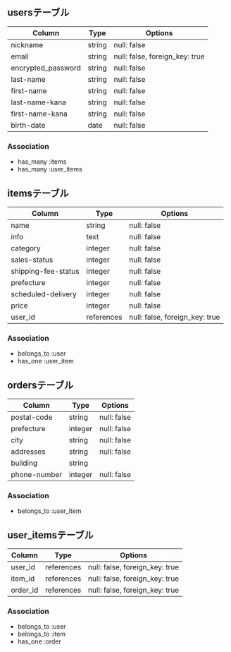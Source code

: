 ## usersテーブル

|Column              |Type    |Options                         |
|--------------------|--------|--------------------------------|
| nickname           | string | null: false                    |
| email              | string | null: false, foreign_key: true |
| encrypted_password | string | null: false                    |
| last-name          | string | null: false                    |
| first-name         | string | null: false                    |
| last-name-kana     | string | null: false                    |
| first-name-kana    | string | null: false                    |
| birth-date         | date   | null: false                    |

### Association
- has_many :items
- has_many :user_items


## itemsテーブル

|Column               |Type        |Options                         |
|---------------------|------------|--------------------------------|
| name                | string     | null: false                    |
| info                | text       | null: false                    |
| category            | integer    | null: false                    |
| sales-status        | integer    | null: false                    |
| shipping-fee-status | integer    | null: false                    |
| prefecture          | integer    | null: false                    |
| scheduled-delivery  | integer    | null: false                    |
| price               | integer    | null: false                    |
| user_id             | references | null: false, foreign_key: true |

### Association
- belongs_to :user
- has_one :user_item


## ordersテーブル

|Column        |Type     |Options      |
|--------------|---------|-------------|
| postal-code  | string  | null: false |
| prefecture   | integer | null: false |
| city         | string  | null: false |
| addresses    | string  | null: false |
| building     | string  |             |
| phone-number | integer | null: false |

### Association
- belongs_to :user_item


## user_itemsテーブル

|Column    |Type        |Options                         |
|----------|------------|--------------------------------|
| user_id  | references | null: false, foreign_key: true |
| item_id  | references | null: false, foreign_key: true |
| order_id | references | null: false, foreign_key: true |

### Association
- belongs_to :user
- belongs_to :item
- has_one :order